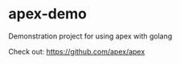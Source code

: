 # apex-demo
Demonstration project for using apex with golang

Check out: https://github.com/apex/apex
